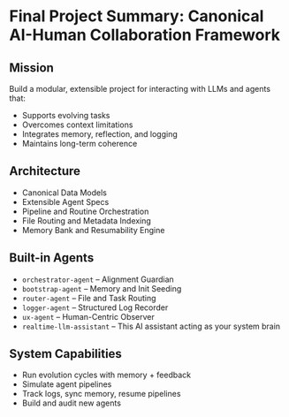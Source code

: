 # Final Project Summary: Canonical AI-Human Collaboration Framework

## Mission

Build a modular, extensible project for interacting with LLMs and agents that:
- Supports evolving tasks
- Overcomes context limitations
- Integrates memory, reflection, and logging
- Maintains long-term coherence

## Architecture

- Canonical Data Models
- Extensible Agent Specs
- Pipeline and Routine Orchestration
- File Routing and Metadata Indexing
- Memory Bank and Resumability Engine

## Built-in Agents

- `orchestrator-agent` – Alignment Guardian
- `bootstrap-agent` – Memory and Init Seeding
- `router-agent` – File and Task Routing
- `logger-agent` – Structured Log Recorder
- `ux-agent` – Human-Centric Observer
- `realtime-llm-assistant` – This AI assistant acting as your system brain

## System Capabilities

- Run evolution cycles with memory + feedback
- Simulate agent pipelines
- Track logs, sync memory, resume pipelines
- Build and audit new agents
